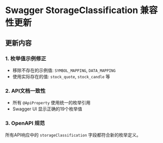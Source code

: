 # Swagger StorageClassification 兼容性更新

## 更新内容

### 1. 枚举值示例修正
- 移除不存在的示例值: `SYMBOL_MAPPING`, `DATA_MAPPING`
- 使用实际存在的值: `stock_quote`, `stock_candle` 等

### 2. API文档一致性
- 所有 `@ApiProperty` 使用统一的枚举引用
- Swagger UI 显示正确的19个枚举值

### 3. OpenAPI 规范
所有API响应中的 `storageClassification` 字段都符合新的枚举定义。
